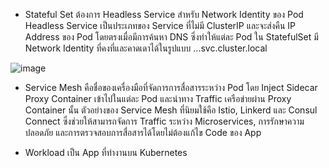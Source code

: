 - Stateful Set ต้องการ Headless Service สำหรับ Network Identity ของ Pod  
Headless Service เป็นประเภทของ Service ที่ไม่มี ClusterIP และจะส่งคืน IP Address ของ Pod โดยตรงเมื่อมีการค้นหา DNS ซึ่งทำให้แต่ละ Pod ใน StatefulSet มี Network Identity ที่คงที่และคาดเดาได้ในรูปแบบ <pod-name>.<service-name>.<namespace>.svc.cluster.local

![image](https://github.com/user-attachments/assets/715e7b3b-848b-469b-99bb-68e9e63fac53)

- Service Mesh คือชื่อของเครื่องมือที่จัดการการสื่อสารระหว่าง Pod โดย Inject Sidecar Proxy Container เข้าไปในแต่ละ Pod และนำทาง Traffic เครือข่ายผ่าน Proxy Container นั้น ตัวอย่างของ Service Mesh ที่นิยมใช้คือ Istio, Linkerd และ Consul Connect ซึ่งช่วยให้สามารถจัดการ Traffic ระหว่าง Microservices, การรักษาความปลอดภัย และการตรวจสอบการสื่อสารได้โดยไม่ต้องแก้ไข Code ของ App

- Workload เป็น App ที่ทำงานบน Kubernetes
